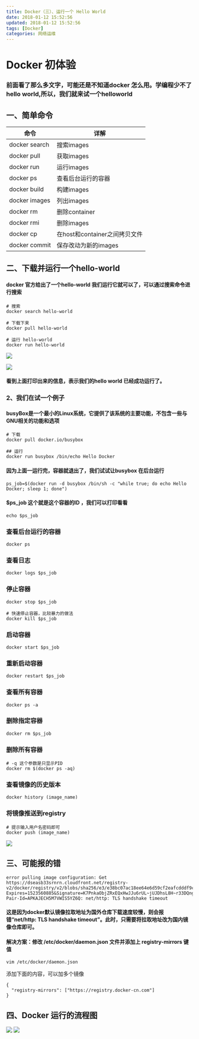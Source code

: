 ```yaml
---
title: Docker（三）、运行一个 Hello World
date: 2018-01-12 15:52:56
updated: 2018-01-12 15:52:56
tags: [Docker]
categories: 网络运维
---
```

# Docker 初体验
### 前面看了那么多文字，可能还是不知道docker 怎么用。学编程少不了hello world,所以，我们就来试一个helloworld
## 一、简单命令
| 命令| 详解|
| -- |--|
|docker search|搜索images|
|docker pull|获取images|
|docker run|运行images|
|docker ps|查看后台运行的容器|
|docker build|构建images|
|docker images|列出images|
|docker rm|删除container|
|docker rmi|删除images|
|docker cp|在host和container之间拷贝文件|
|docker commit|保存改动为新的images|

## 二、下载并运行一个hello-world
#### docker 官方给出了一个hello-world 我们运行它就可以了，可以通过搜索命令进行搜索
```
# 搜索
docker search hello-world

# 下载下来
docker pull hello-world

# 运行 hello-world
docker run hello-world
```

![](16847.png)

![](32948.png)

#### 看到上面打印出来的信息，表示我们的hello world 已经成功运行了。
### 2、我们在试一个例子
#### busyBox是一个最小的Linux系统，它提供了该系统的主要功能，不包含一些与GNU相关的功能和选项
```
# 下载
docker pull docker.io/busybox

## 运行
docker run busybox /bin/echo Hello Docker
```
#### 因为上面一运行完，容器就退出了，我们试试让busybox 在后台运行
```
ps_job=$(docker run -d busybox /bin/sh -c "while true; do echo Hello Docker; sleep 1; done")

```
#### $ps_job 这个就是这个容器的ID ，我们可以打印看看
```
echo $ps_job
```

### 查看后台运行的容器
```
docker ps
```

### 查看日志
```
docker logs $ps_job
```

### 停止容器
```
docker stop $ps_job

# 快速停止容器，比较暴力的做法
docker kill $ps_job
```

### 启动容器
```
docker start $ps_job
```

### 重新启动容器
```
docker restart $ps_job
```


### 查看所有容器
```
docker ps -a
```

### 删除指定容器
```
docker rm $ps_job
```

### 删除所有容器
```
# -q 这个参数是只显示PID 
docker rm $(docker ps -aq)
```
### 查看镜像的历史版本
```
docker history (image_name)
```

### 将镜像推送到registry
```
# 提示输入用户名密码即可
docker push (image_name)
```


![](96832.png)

## 三、可能报的错
```
error pulling image configuration: Get https://dseasb33srnrn.cloudfront.net/registry-v2/docker/registry/v2/blobs/sha256/e3/e38bc07ac18ee64e6d59cf2eafcdddf9cec2364dfe129fe0af75f1b0194e0c96/data?Expires=1523560885&Signature=K7PnkaObjZRxEQxHwJJu6rUL~jUJDhsL8H~r33DQngwMObZz2ybaG0~ArA4ybO0qcLi6KCOS9QUzihJgLAZFs33QmHRS4Bq~rd60RmSg5vlOwe7o0demgKTETGZuNs0q6IGlhiHRmuQfIddmEPnkuocO0YsXIL1AFYyWrwlkR~E_&Key-Pair-Id=APKAJECH5M7VWIS5YZ6Q: net/http: TLS handshake timeout
```

#### 这是因为docker默认镜像拉取地址为国外仓库下载速度较慢，则会报错“net/http: TLS handshake timeout”。此时，只需要将拉取地址改为国内镜像仓库即可。
#### 解决方案：修改 /etc/docker/daemon.json 文件并添加上 registry-mirrors 键值
```
vim /etc/docker/daemon.json
```
添加下面的内容，可以加多个镜像
```
{
  "registry-mirrors": ["https://registry.docker-cn.com"]
}
```
## 四、Docker 运行的流程图
![](59310.png)
![](71930.png)

